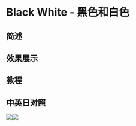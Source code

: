 # Black White - 黑色和白色

## 简述

## 效果展示

## 教程

## 中英日对照

![](https://mir.yuelili.com/wp-content/uploads/user/AE/effects/AE-Effects-Color-Black_White.png)![](https://mir.yuelili.com/wp-content/uploads/user/AE/effects/AE-Effects-Color-Black_White_cn.png)
